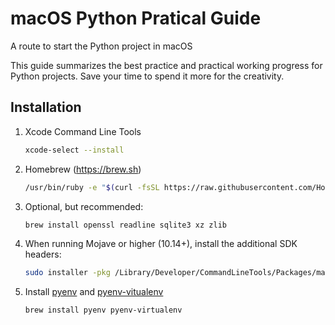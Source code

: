 # macOS Python Pratical Guide
A route to start the Python project in macOS

This guide summarizes the best practice and practical working progress for Python projects.
Save your time to spend it more for the creativity.

## Installation
1. Xcode Command Line Tools

    ```sh
    xcode-select --install
    ```

1. Homebrew (https://brew.sh)

    ```sh
    /usr/bin/ruby -e "$(curl -fsSL https://raw.githubusercontent.com/Homebrew/install/master/install)"
    ``` 
1. Optional, but recommended:

    ```sh
    brew install openssl readline sqlite3 xz zlib
    ```
    
1. When running Mojave or higher (10.14+), install the additional SDK headers:

    ```sh
    sudo installer -pkg /Library/Developer/CommandLineTools/Packages/macOS_SDK_headers_for_macOS_10.14.pkg -target /
    ```
1. Install [pyenv](https://github.com/pyenv/pyenv) and [pyenv-vitualenv](https://github.com/pyenv/pyenv-virtualenv)

    ```sh
    brew install pyenv pyenv-virtualenv
    ```
